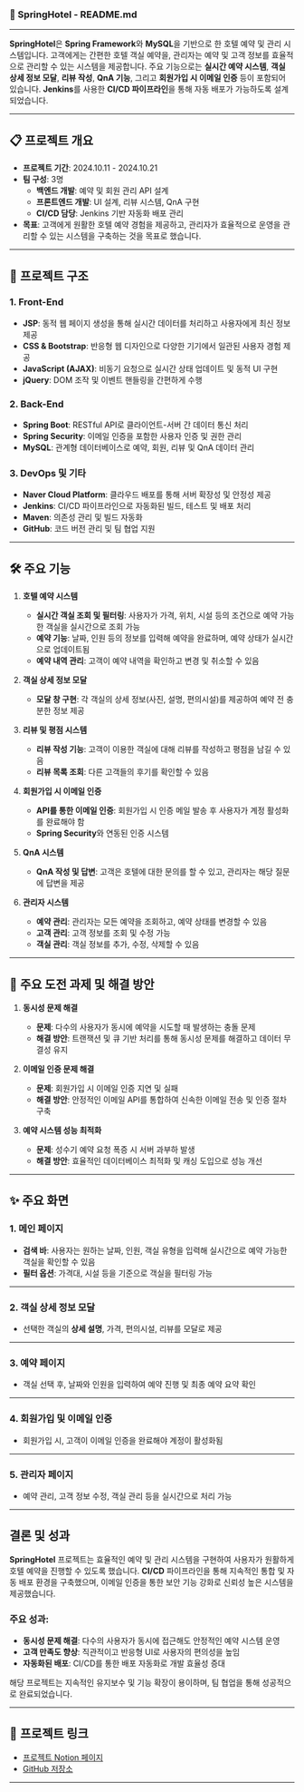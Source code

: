 
### 🏨 SpringHotel - README.md

---

**SpringHotel**은 **Spring Framework**와 **MySQL**을 기반으로 한 호텔 예약 및 관리 시스템입니다. 고객에게는 간편한 호텔 객실 예약을, 관리자는 예약 및 고객 정보를 효율적으로 관리할 수 있는 시스템을 제공합니다. 주요 기능으로는 **실시간 예약 시스템**, **객실 상세 정보 모달**, **리뷰 작성**, **QnA 기능**, 그리고 **회원가입 시 이메일 인증** 등이 포함되어 있습니다. **Jenkins**를 사용한 **CI/CD 파이프라인**을 통해 자동 배포가 가능하도록 설계되었습니다.

---

## 📋 프로젝트 개요

- **프로젝트 기간**: 2024.10.11 - 2024.10.21
- **팀 구성**: 3명
  - **백엔드 개발**: 예약 및 회원 관리 API 설계
  - **프론트엔드 개발**: UI 설계, 리뷰 시스템, QnA 구현
  - **CI/CD 담당**: Jenkins 기반 자동화 배포 관리
- **목표**: 고객에게 원활한 호텔 예약 경험을 제공하고, 관리자가 효율적으로 운영을 관리할 수 있는 시스템을 구축하는 것을 목표로 했습니다.

---

## 📂 프로젝트 구조

### 1. **Front-End**

- **JSP**: 동적 웹 페이지 생성을 통해 실시간 데이터를 처리하고 사용자에게 최신 정보 제공
- **CSS & Bootstrap**: 반응형 웹 디자인으로 다양한 기기에서 일관된 사용자 경험 제공
- **JavaScript (AJAX)**: 비동기 요청으로 실시간 상태 업데이트 및 동적 UI 구현
- **jQuery**: DOM 조작 및 이벤트 핸들링을 간편하게 수행

### 2. **Back-End**

- **Spring Boot**: RESTful API로 클라이언트-서버 간 데이터 통신 처리
- **Spring Security**: 이메일 인증을 포함한 사용자 인증 및 권한 관리
- **MySQL**: 관계형 데이터베이스로 예약, 회원, 리뷰 및 QnA 데이터 관리

### 3. **DevOps 및 기타**

- **Naver Cloud Platform**: 클라우드 배포를 통해 서버 확장성 및 안정성 제공
- **Jenkins**: CI/CD 파이프라인으로 자동화된 빌드, 테스트 및 배포 처리
- **Maven**: 의존성 관리 및 빌드 자동화
- **GitHub**: 코드 버전 관리 및 팀 협업 지원

---

## 🛠 주요 기능

1. **호텔 예약 시스템**
   - **실시간 객실 조회 및 필터링**: 사용자가 가격, 위치, 시설 등의 조건으로 예약 가능한 객실을 실시간으로 조회 가능
   - **예약 기능**: 날짜, 인원 등의 정보를 입력해 예약을 완료하며, 예약 상태가 실시간으로 업데이트됨
   - **예약 내역 관리**: 고객이 예약 내역을 확인하고 변경 및 취소할 수 있음

2. **객실 상세 정보 모달**
   - **모달 창 구현**: 각 객실의 상세 정보(사진, 설명, 편의시설)를 제공하여 예약 전 충분한 정보 제공

3. **리뷰 및 평점 시스템**
   - **리뷰 작성 기능**: 고객이 이용한 객실에 대해 리뷰를 작성하고 평점을 남길 수 있음
   - **리뷰 목록 조회**: 다른 고객들의 후기를 확인할 수 있음

4. **회원가입 시 이메일 인증**
   - **API를 통한 이메일 인증**: 회원가입 시 인증 메일 발송 후 사용자가 계정 활성화를 완료해야 함
   - **Spring Security**와 연동된 인증 시스템

5. **QnA 시스템**
   - **QnA 작성 및 답변**: 고객은 호텔에 대한 문의를 할 수 있고, 관리자는 해당 질문에 답변을 제공

6. **관리자 시스템**
   - **예약 관리**: 관리자는 모든 예약을 조회하고, 예약 상태를 변경할 수 있음
   - **고객 관리**: 고객 정보를 조회 및 수정 가능
   - **객실 관리**: 객실 정보를 추가, 수정, 삭제할 수 있음

---

## 🌟 주요 도전 과제 및 해결 방안

1. **동시성 문제 해결**
   - **문제**: 다수의 사용자가 동시에 예약을 시도할 때 발생하는 충돌 문제
   - **해결 방안**: 트랜잭션 및 큐 기반 처리를 통해 동시성 문제를 해결하고 데이터 무결성 유지

2. **이메일 인증 문제 해결**
   - **문제**: 회원가입 시 이메일 인증 지연 및 실패
   - **해결 방안**: 안정적인 이메일 API를 통합하여 신속한 이메일 전송 및 인증 절차 구축

3. **예약 시스템 성능 최적화**
   - **문제**: 성수기 예약 요청 폭증 시 서버 과부하 발생
   - **해결 방안**: 효율적인 데이터베이스 최적화 및 캐싱 도입으로 성능 개선

---

## ✨ 주요 화면

### 1. **메인 페이지**
- **검색 바**: 사용자는 원하는 날짜, 인원, 객실 유형을 입력해 실시간으로 예약 가능한 객실을 확인할 수 있음
- **필터 옵션**: 가격대, 시설 등을 기준으로 객실을 필터링 가능

---

### 2. **객실 상세 정보 모달**
- 선택한 객실의 **상세 설명**, 가격, 편의시설, 리뷰를 모달로 제공

---

### 3. **예약 페이지**
- 객실 선택 후, 날짜와 인원을 입력하여 예약 진행 및 최종 예약 요약 확인

---

### 4. **회원가입 및 이메일 인증**
- 회원가입 시, 고객이 이메일 인증을 완료해야 계정이 활성화됨

---

### 5. **관리자 페이지**
- 예약 관리, 고객 정보 수정, 객실 관리 등을 실시간으로 처리 가능

---

## 결론 및 성과

**SpringHotel** 프로젝트는 효율적인 예약 및 관리 시스템을 구현하여 사용자가 원활하게 호텔 예약을 진행할 수 있도록 했습니다. **CI/CD** 파이프라인을 통해 지속적인 통합 및 자동 배포 환경을 구축했으며, 이메일 인증을 통한 보안 기능 강화로 신뢰성 높은 시스템을 제공했습니다.

### 주요 성과:
- **동시성 문제 해결**: 다수의 사용자가 동시에 접근해도 안정적인 예약 시스템 운영
- **고객 만족도 향상**: 직관적이고 반응형 UI로 사용자의 편의성을 높임
- **자동화된 배포**: CI/CD를 통한 배포 자동화로 개발 효율성 증대

해당 프로젝트는 지속적인 유지보수 및 기능 확장이 용이하며, 팀 협업을 통해 성공적으로 완료되었습니다.

---

## 🔗 프로젝트 링크

- [프로젝트 Notion 페이지](https://fresh-second-b8f.notion.site/241017_Spring-Hotel-11e42d6fe7d7801b9127dfdf9a6cc0c6)
- [GitHub 저장소](https://github.com/ujin302/SpringHotel)

---

